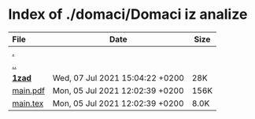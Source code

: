 # Index of ./domaci/Domaci iz analize

File | Date | Size
:--- | --- | ---
[.](.) | |
[..](..) | |
[**1zad**](1zad) | Wed, 07 Jul 2021 15:04:22 +0200 | 28K
[main.pdf](main.pdf) | Mon, 05 Jul 2021 12:02:39 +0200 | 156K
[main.tex](main.tex) | Mon, 05 Jul 2021 12:02:39 +0200 | 8.0K
